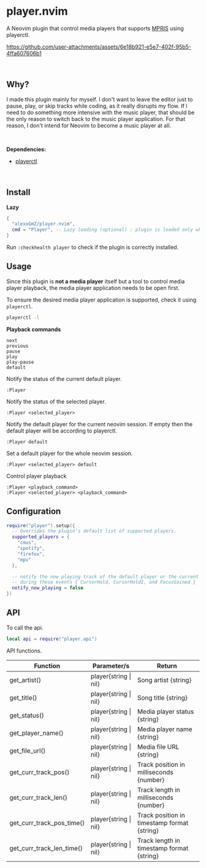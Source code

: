# player.nvim

A Neovim plugin that control media players that supports [MPRIS](https://wiki.archlinux.org/title/MPRIS)
using playerctl.

https://github.com/user-attachments/assets/6e18b921-e5e7-402f-95b5-4ffa607606b1

<br>

## Why?

I made this plugin mainly for myself. I don't want to leave the editor just to pause,
play, or skip tracks while coding, as it really disrupts my flow. If I need to do
something more intensive with the music player, that should be the only reason to switch
back to the music player application. For that reason, I don't intend for Neovim to
become a music player at all.

<br>

**Dependencies:**

* [playerctl](https://github.com/altdesktop/playerctl)

<br>

## Install

**Lazy**
```lua
{
  "alexxGmZ/player.nvim",
  cmd = "Player", -- Lazy loading (optional) : plugin is loaded only when the command is called
}
```

Run `:checkhealth player` to check if the plugin is correctly installed.

## Usage

Since this plugin is **not a media player** itself but a tool to control media player
playback, the media player application needs to be open first.

To ensure the desired media player application is supported, check it using `playerctl`.
```bash
playerctl -l
```

**Playback commands**
```
next
previous
pause
play
play-pause
default
```

Notify the status of the current default player.
```
:Player
```

Notify the status of the selected player.
```
:Player <selected_player>
```

Notify the default player for the current neovim session. If empty then the default player
will be according to playerctl.
```
:Player default
```

Set a default player for the whole neovim session.
```
:Player <selected_player> default
```

Control player playback
```
:Player <playback_command>
:Player <selected_player> <playback_command>
```

## Configuration
```lua
require("player").setup({
  -- Overrides the plugin's default list of supported players.
  supported_players = {
    "cmus",
    "spotify",
    "firefox",
    "mpv"
  },

  -- notify the now playing track of the default player or the current active player
  -- during these events { CursorHold, CursorHoldI, and FocusGained }
  notify_now_playing = false
})
```

## API

To call the api.
```lua
local api = require("player.api")
```

API functions.

| Function                  | Parameter/s           | Return                                      |
| ------------------------- | --------------------- | ------------------------------------------- |
| get_artist()              | player{string \| nil} | Song artist {string}                        |
| get_title()               | player{string \| nil} | Song title {string}                         |
| get_status()              | player{string \| nil} | Media player status {string}                |
| get_player_name()         | player{string \| nil} | Media player name {string}                  |
| get_file_url()            | player{string \| nil} | Media file URL {string}                     |
| get_curr_track_pos()      | player{string \| nil} | Track position in milliseconds {number}     |
| get_curr_track_len()      | player{string \| nil} | Track length in milliseconds {number}       |
| get_curr_track_pos_time() | player{string \| nil} | Track position in timestamp format {string} |
| get_curr_track_len_time() | player{string \| nil} | Track length in timestamp format {string}   |

